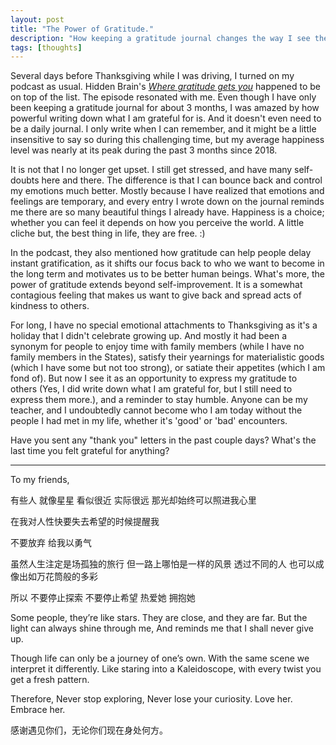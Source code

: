 ```yaml
---
layout: post
title: "The Power of Gratitude."
description: "How keeping a gratitude journal changes the way I see the world."
tags: [thoughts]
---
```


Several days before Thanksgiving while I was driving, I turned on my podcast as usual. Hidden Brain's *[Where gratitude gets you](https://hiddenbrain.org/podcast/where-gratitude-gets-you/)* happened to be on top of the list. The episode resonated with me. Even though I have only been keeping a gratitude journal for about 3 months, I was amazed by how powerful writing down what I am grateful for is. And it doesn't even need to be a daily journal. I only write when I can remember, and it might be a little insensitive to say so during this challenging time, but my average happiness level was nearly at its peak during the past 3 months since 2018.

It is not that I no longer get upset. I still get stressed, and have many self-doubts here and there. The difference is that I can bounce back and control my emotions much better. Mostly because I have realized that emotions and feelings are temporary, and every entry I wrote down on the journal reminds me there are so many beautiful things I already have. Happiness is a choice; whether you can feel it depends on how you perceive the world. A little cliche but, the best thing in life, they are free. :)

In the podcast, they also mentioned how gratitude can help people delay instant gratification, as it shifts our focus back to who we want to become in the long term and motivates us to be better human beings. What's more, the power of gratitude extends beyond self-improvement. It is a somewhat contagious feeling that makes us want to give back and spread acts of kindness to others. 

For long, I have no special emotional attachments to Thanksgiving as it's a holiday that I didn't celebrate growing up. And mostly it had been a synonym for people to enjoy time with family members (while I have no family members in the States), satisfy their yearnings for materialistic goods (which I have some but not too strong), or satiate their appetites (which I am fond of). But now I see it as an opportunity to express my gratitude to others (Yes, I did write down what I am grateful for, but I still need to express them more.), and a reminder to stay humble. Anyone can be my teacher, and I undoubtedly cannot become who I am today without the people I had met in my life, whether it's 'good' or 'bad' encounters.

Have you sent any "thank you" letters in the past couple days? What's the last time you felt grateful for anything?

----------------------------------------------------------------------------------------

To my friends,

有些人 就像星星 看似很近 实际很远
那光却始终可以照进我心里

在我对人性快要失去希望的时候提醒我

不要放弃
给我以勇气

虽然人生注定是场孤独的旅行
但一路上哪怕是一样的风景
透过不同的人
也可以成像出如万花筒般的多彩

所以
不要停止探索
不要停止希望
热爱她
拥抱她


Some people, they’re like stars. 
They are close, and they are far.
But the light can always shine through me, 
And reminds me that I shall never give up.

Though life can only be a journey of one’s own.
With the same scene we interpret it differently.
Like staring into a Kaleidoscope, with every twist you get a fresh pattern. 

Therefore, 
Never stop exploring,
Never lose your curiosity.
Love her.
Embrace her.

感谢遇见你们，无论你们现在身处何方。